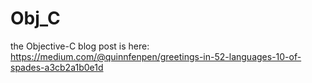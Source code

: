 # Obj_C
the Objective-C blog post is here: https://medium.com/@quinnfenpen/greetings-in-52-languages-10-of-spades-a3cb2a1b0e1d
